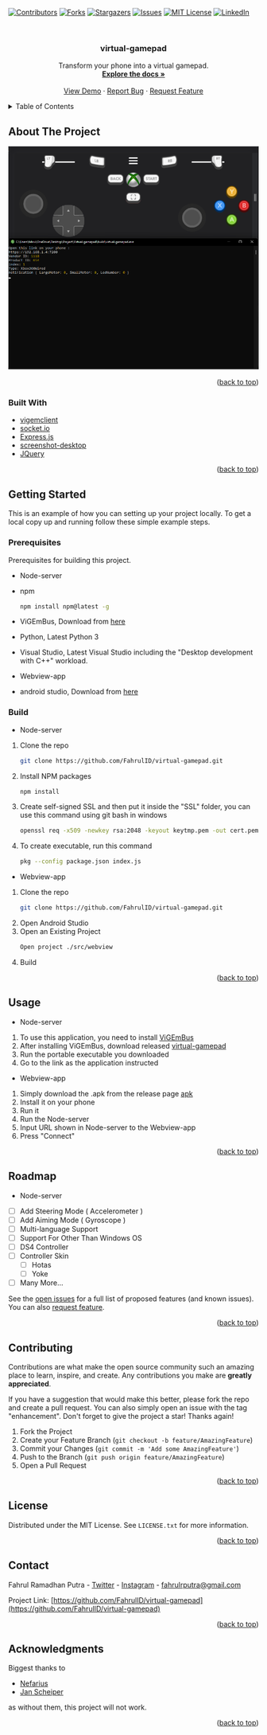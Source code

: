 <div id="top"></div>
<!--
*** Thanks for checking out the Best-README-Template. If you have a suggestion
*** that would make this better, please fork the repo and create a pull request
*** or simply open an issue with the tag "enhancement".
*** Don't forget to give the project a star!
*** Thanks again! Now go create something AMAZING! :D
-->



<!-- PROJECT SHIELDS -->
<!--
*** I'm using markdown "reference style" links for readability.
*** Reference links are enclosed in brackets [ ] instead of parentheses ( ).
*** See the bottom of this document for the declaration of the reference variables
*** for contributors-url, forks-url, etc. This is an optional, concise syntax you may use.
*** https://www.markdownguide.org/basic-syntax/#reference-style-links
-->
[![Contributors][contributors-shield]][contributors-url]
[![Forks][forks-shield]][forks-url]
[![Stargazers][stars-shield]][stars-url]
[![Issues][issues-shield]][issues-url]
[![MIT License][license-shield]][license-url]
[![LinkedIn][linkedin-shield]][linkedin-url]



<!-- PROJECT LOGO -->
<br />
<!--
***<div align="center">
***  <a href="https://github.com/FahrulID/virtual-gamepad">
***    <img src="images/logo.png" alt="Logo" width="80" height="80">
***  </a>
-->

<h3 align="center">virtual-gamepad</h3>

  <p align="center">
    Transform your phone into a virtual gamepad.
    <br />
    <a href="https://github.com/FahrulID/virtual-gamepad"><strong>Explore the docs »</strong></a>
    <br />
    <br />
    <a href="https://github.com/FahrulID/virtual-gamepad">View Demo</a>
    ·
    <a href="https://github.com/FahrulID/virtual-gamepad/issues">Report Bug</a>
    ·
    <a href="https://github.com/FahrulID/virtual-gamepad/issues">Request Feature</a>
  </p>
</div>



<!-- TABLE OF CONTENTS -->
<details>
  <summary>Table of Contents</summary>
  <ol>
    <li>
      <a href="#about-the-project">About The Project</a>
      <ul>
        <li><a href="#built-with">Built With</a></li>
      </ul>
    </li>
    <li>
      <a href="#getting-started">Getting Started</a>
      <ul>
        <li><a href="#prerequisites">Prerequisites</a></li>
        <li><a href="#build">Build</a></li>
      </ul>
    </li>
    <li><a href="#usage">Usage</a></li>
    <li><a href="#roadmap">Roadmap</a></li>
    <li><a href="#contributing">Contributing</a></li>
    <li><a href="#license">License</a></li>
    <li><a href="#contact">Contact</a></li>
    <li><a href="#acknowledgments">Acknowledgments</a></li>
  </ol>
</details>



<!-- ABOUT THE PROJECT -->
## About The Project

[![Product Name Screen Shot][product-screenshot]](https://github.com/FahrulID/virtual-gamepad/)

<p align="right">(<a href="#top">back to top</a>)</p>



### Built With

* [vigemclient](https://github.com/jangxx/node-ViGEmClient)
* [socket.io](https://socket.io/)
* [Express.js](https://expressjs.com/)
* [screenshot-desktop](https://github.com/bencevans/screenshot-desktop)
* [JQuery](https://jquery.com)

<p align="right">(<a href="#top">back to top</a>)</p>



<!-- GETTING STARTED -->
## Getting Started

This is an example of how you can setting up your project locally.
To get a local copy up and running follow these simple example steps.

### Prerequisites

Prerequisites for building this project.

- Node-server

* npm
  ```sh
  npm install npm@latest -g
  ```

* ViGEmBus, Download from [here](https://github.com/ViGEm/ViGEmBus/releases)

* Python, Latest Python 3

* Visual Studio, Latest Visual Studio including the "Desktop development with C++" workload.

- Webview-app

* android studio, Download from [here](https://developer.android.com/studio)

### Build

- Node-server

1. Clone the repo
   ```sh
   git clone https://github.com/FahrulID/virtual-gamepad.git
   ```
2. Install NPM packages
   ```sh
   npm install
   ```
3. Create self-signed SSL and then put it inside the "SSL" folder, 
   you can use this command using git bash in windows
   ```sh
   openssl req -x509 -newkey rsa:2048 -keyout keytmp.pem -out cert.pem -days 365
   ```
4. To create executable, run this command
   ```sh
   pkg --config package.json index.js
   ```

- Webview-app

1. Clone the repo
   ```sh
   git clone https://github.com/FahrulID/virtual-gamepad.git
   ```
2. Open Android Studio
3. Open an Existing Project
   ```sh
   Open project ./src/webview
   ```
4. Build


<p align="right">(<a href="#top">back to top</a>)</p>



<!-- USAGE EXAMPLES -->
## Usage

- Node-server

1. To use this application, you need to install [ViGEmBus](https://github.com/ViGEm/ViGEmBus/releases)
2. After installing ViGEmBus, download released [virtual-gamepad](https://github.com/FahrulID/virtual-gamepad/releases)
3. Run the portable executable you downloaded
4. Go to the link as the application instructed

- Webview-app

1. Simply download the .apk from the release page [apk](https://github.com/FahrulID/virtual-gamepad/releases)
2. Install it on your phone
3. Run it
4. Run the Node-server
5. Input URL shown in Node-server to the Webview-app
6. Press "Connect"

<p align="right">(<a href="#top">back to top</a>)</p>

<!-- ROADMAP -->
## Roadmap

- Node-server

- [ ] Add Steering Mode ( Accelerometer )
- [ ] Add Aiming Mode ( Gyroscope )
- [ ] Multi-language Support
- [ ] Support For Other Than Windows OS
- [ ] DS4 Controller
- [ ] Controller Skin
    - [ ] Hotas
    - [ ] Yoke
- [ ] Many More...

See the [open issues](https://github.com/FahrulID/virtual-gamepad/issues) for a full list of proposed features (and known issues).
You can also [request feature](https://github.com/FahrulID/virtual-gamepad/issues).

<p align="right">(<a href="#top">back to top</a>)</p>



<!-- CONTRIBUTING -->
## Contributing

Contributions are what make the open source community such an amazing place to learn, inspire, and create. Any contributions you make are **greatly appreciated**.

If you have a suggestion that would make this better, please fork the repo and create a pull request. You can also simply open an issue with the tag "enhancement".
Don't forget to give the project a star! Thanks again!

1. Fork the Project
2. Create your Feature Branch (`git checkout -b feature/AmazingFeature`)
3. Commit your Changes (`git commit -m 'Add some AmazingFeature'`)
4. Push to the Branch (`git push origin feature/AmazingFeature`)
5. Open a Pull Request

<p align="right">(<a href="#top">back to top</a>)</p>



<!-- LICENSE -->
## License

Distributed under the MIT License. See `LICENSE.txt` for more information.

<p align="right">(<a href="#top">back to top</a>)</p>



<!-- CONTACT -->
## Contact

Fahrul Ramadhan Putra - [Twitter](https://twitter.com/fahrulrputra) - [Instagram](https://www.instagram.com/fahrulrputra/) - fahrulrputra@gmail.com

Project Link: [https://github.com/FahrulID/virtual-gamepad](https://github.com/FahrulID/virtual-gamepad)

<p align="right">(<a href="#top">back to top</a>)</p>



<!-- ACKNOWLEDGMENTS -->
## Acknowledgments

Biggest thanks to

* [Nefarius](https://github.com/nefarius)
* [Jan Scheiper](https://github.com/jangxx)

as without them, this project will not work.

<p align="right">(<a href="#top">back to top</a>)</p>



<!-- MARKDOWN LINKS & IMAGES -->
<!-- https://www.markdownguide.org/basic-syntax/#reference-style-links -->
[contributors-shield]: https://img.shields.io/github/contributors/FahrulID/virtual-gamepad.svg?style=for-the-badge
[contributors-url]: https://github.com/FahrulID/virtual-gamepad/graphs/contributors
[forks-shield]: https://img.shields.io/github/forks/FahrulID/virtual-gamepad.svg?style=for-the-badge
[forks-url]: https://github.com/FahrulID/virtual-gamepad/network/members
[stars-shield]: https://img.shields.io/github/stars/FahrulID/virtual-gamepad.svg?style=for-the-badge
[stars-url]: https://github.com/FahrulID/virtual-gamepad/stargazers
[issues-shield]: https://img.shields.io/github/issues/FahrulID/virtual-gamepad.svg?style=for-the-badge
[issues-url]: https://github.com/FahrulID/virtual-gamepad/issues
[license-shield]: https://img.shields.io/github/license/FahrulID/virtual-gamepad.svg?style=for-the-badge
[license-url]: https://github.com/FahrulID/virtual-gamepad/blob/master/LICENSE.txt
[linkedin-shield]: https://img.shields.io/badge/-LinkedIn-black.svg?style=for-the-badge&logo=linkedin&colorB=555
[linkedin-url]: https://www.linkedin.com/in/fahrul-ramadhan-putra-1914701b0/
[product-screenshot]: others/screenshot.png
